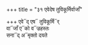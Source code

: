 +++
title = "३१ एवेदेष तुविकूर्मिर्वाजाँ"

+++
एवे᳓द् एष᳓ तुविकूर्मि᳓र्  
वा᳓जाँ ए᳓को व᳓ज्रहस्तः  
सना᳓द् अ᳓मृक्तो दयते